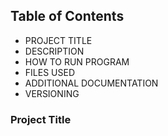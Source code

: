 ## Table of Contents

- PROJECT TITLE 
- DESCRIPTION
- HOW TO RUN PROGRAM
- FILES USED
- ADDITIONAL DOCUMENTATION
- VERSIONING

### Project Title
